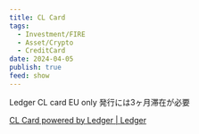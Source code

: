 ```yaml
---
title: CL Card
tags:
  - Investment/FIRE
  - Asset/Crypto
  - CreditCard
date: 2024-04-05
publish: true
feed: show
---
```

Ledger CL card
EU only 発行には3ヶ月滞在が必要

[CL Card powered by Ledger \| Ledger](https://www.ledger.com/cl-card)

